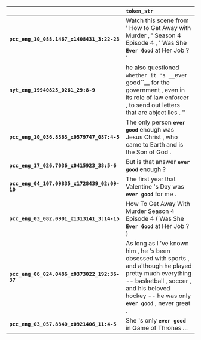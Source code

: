 |                                              | `token_str`                                                                                                                                                                                                   |
|:---------------------------------------------|:--------------------------------------------------------------------------------------------------------------------------------------------------------------------------------------------------------------|
| **`pcc_eng_10_088.1467_x1408431_3:22-23`**   | Watch this scene from ' How to Get Away with Murder , ' Season 4 Episode 4 , ' Was She __``Ever Good``__ at Her Job ? '                                                                                       |
| **`nyt_eng_19940825_0261_29:8-9`**           | he also questioned `` whether it 's __``ever good``__ for the government , even in its role of law enforcer , to send out letters that are abject lies . ''                                                   |
| **`pcc_eng_10_036.8363_x0579747_087:4-5`**   | The only person __``ever good``__ enough was Jesus Christ , who came to Earth and is the Son of God .                                                                                                         |
| **`pcc_eng_17_026.7036_x0415923_38:5-6`**    | But is that answer __``ever good``__ enough ?                                                                                                                                                                 |
| **`pcc_eng_04_107.09835_x1728439_02:09-10`** | The first year that Valentine 's Day was __``ever good``__ for me .                                                                                                                                           |
| **`pcc_eng_03_082.0901_x1313141_3:14-15`**   | How To Get Away With Murder Season 4 Episode 4 ( Was She __``Ever Good``__ at Her Job ? )                                                                                                                     |
| **`pcc_eng_06_024.0486_x0373022_192:36-37`** | As long as I 've known him , he 's been obsessed with sports , and although he played pretty much everything -- basketball , soccer , and his beloved hockey -- he was only __``ever good``__ , never great . |
| **`pcc_eng_03_057.8840_x0921406_11:4-5`**    | She 's only __``ever good``__ in Game of Thrones ...                                                                                                                                                          |